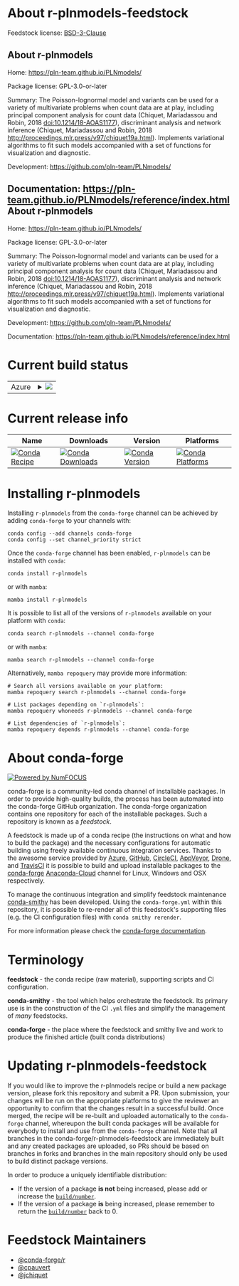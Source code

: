 About r-plnmodels-feedstock
===========================

Feedstock license: [BSD-3-Clause](https://github.com/conda-forge/r-plnmodels-feedstock/blob/main/LICENSE.txt)

About r-plnmodels
-----------------

Home: https://pln-team.github.io/PLNmodels/

Package license: GPL-3.0-or-later

Summary: The Poisson-lognormal model and variants can be used for a variety of multivariate problems when count data are at play, including principal component analysis for count data (Chiquet, Mariadassou and Robin, 2018 <doi:10.1214/18-AOAS1177>), discriminant analysis and network inference (Chiquet, Mariadassou and Robin, 2018 <http://proceedings.mlr.press/v97/chiquet19a.html>). Implements variational algorithms to fit such models accompanied with a set of functions for visualization and diagnostic.

Development: https://github.com/pln-team/PLNmodels/

Documentation: https://pln-team.github.io/PLNmodels/reference/index.html
About r-plnmodels
-----------------

Home: https://pln-team.github.io/PLNmodels/

Package license: GPL-3.0-or-later

Summary: The Poisson-lognormal model and variants can be used for a variety of multivariate problems when count data are at play, including principal component analysis for count data (Chiquet, Mariadassou and Robin, 2018 <doi:10.1214/18-AOAS1177>), discriminant analysis and network inference (Chiquet, Mariadassou and Robin, 2018 <http://proceedings.mlr.press/v97/chiquet19a.html>). Implements variational algorithms to fit such models accompanied with a set of functions for visualization and diagnostic.

Development: https://github.com/pln-team/PLNmodels/

Documentation: https://pln-team.github.io/PLNmodels/reference/index.html

Current build status
====================


<table>
    
  <tr>
    <td>Azure</td>
    <td>
      <details>
        <summary>
          <a href="https://dev.azure.com/conda-forge/feedstock-builds/_build/latest?definitionId=11062&branchName=main">
            <img src="https://dev.azure.com/conda-forge/feedstock-builds/_apis/build/status/r-plnmodels-feedstock?branchName=main">
          </a>
        </summary>
        <table>
          <thead><tr><th>Variant</th><th>Status</th></tr></thead>
          <tbody><tr>
              <td>linux_64_r_base4.2</td>
              <td>
                <a href="https://dev.azure.com/conda-forge/feedstock-builds/_build/latest?definitionId=11062&branchName=main">
                  <img src="https://dev.azure.com/conda-forge/feedstock-builds/_apis/build/status/r-plnmodels-feedstock?branchName=main&jobName=linux&configuration=linux%20linux_64_r_base4.2" alt="variant">
                </a>
              </td>
            </tr><tr>
              <td>linux_64_r_base4.3</td>
              <td>
                <a href="https://dev.azure.com/conda-forge/feedstock-builds/_build/latest?definitionId=11062&branchName=main">
                  <img src="https://dev.azure.com/conda-forge/feedstock-builds/_apis/build/status/r-plnmodels-feedstock?branchName=main&jobName=linux&configuration=linux%20linux_64_r_base4.3" alt="variant">
                </a>
              </td>
            </tr><tr>
              <td>osx_64_r_base4.2</td>
              <td>
                <a href="https://dev.azure.com/conda-forge/feedstock-builds/_build/latest?definitionId=11062&branchName=main">
                  <img src="https://dev.azure.com/conda-forge/feedstock-builds/_apis/build/status/r-plnmodels-feedstock?branchName=main&jobName=osx&configuration=osx%20osx_64_r_base4.2" alt="variant">
                </a>
              </td>
            </tr><tr>
              <td>osx_64_r_base4.3</td>
              <td>
                <a href="https://dev.azure.com/conda-forge/feedstock-builds/_build/latest?definitionId=11062&branchName=main">
                  <img src="https://dev.azure.com/conda-forge/feedstock-builds/_apis/build/status/r-plnmodels-feedstock?branchName=main&jobName=osx&configuration=osx%20osx_64_r_base4.3" alt="variant">
                </a>
              </td>
            </tr><tr>
              <td>win_64</td>
              <td>
                <a href="https://dev.azure.com/conda-forge/feedstock-builds/_build/latest?definitionId=11062&branchName=main">
                  <img src="https://dev.azure.com/conda-forge/feedstock-builds/_apis/build/status/r-plnmodels-feedstock?branchName=main&jobName=win&configuration=win%20win_64_" alt="variant">
                </a>
              </td>
            </tr>
          </tbody>
        </table>
      </details>
    </td>
  </tr>
</table>

Current release info
====================

| Name | Downloads | Version | Platforms |
| --- | --- | --- | --- |
| [![Conda Recipe](https://img.shields.io/badge/recipe-r--plnmodels-green.svg)](https://anaconda.org/conda-forge/r-plnmodels) | [![Conda Downloads](https://img.shields.io/conda/dn/conda-forge/r-plnmodels.svg)](https://anaconda.org/conda-forge/r-plnmodels) | [![Conda Version](https://img.shields.io/conda/vn/conda-forge/r-plnmodels.svg)](https://anaconda.org/conda-forge/r-plnmodels) | [![Conda Platforms](https://img.shields.io/conda/pn/conda-forge/r-plnmodels.svg)](https://anaconda.org/conda-forge/r-plnmodels) |

Installing r-plnmodels
======================

Installing `r-plnmodels` from the `conda-forge` channel can be achieved by adding `conda-forge` to your channels with:

```
conda config --add channels conda-forge
conda config --set channel_priority strict
```

Once the `conda-forge` channel has been enabled, `r-plnmodels` can be installed with `conda`:

```
conda install r-plnmodels
```

or with `mamba`:

```
mamba install r-plnmodels
```

It is possible to list all of the versions of `r-plnmodels` available on your platform with `conda`:

```
conda search r-plnmodels --channel conda-forge
```

or with `mamba`:

```
mamba search r-plnmodels --channel conda-forge
```

Alternatively, `mamba repoquery` may provide more information:

```
# Search all versions available on your platform:
mamba repoquery search r-plnmodels --channel conda-forge

# List packages depending on `r-plnmodels`:
mamba repoquery whoneeds r-plnmodels --channel conda-forge

# List dependencies of `r-plnmodels`:
mamba repoquery depends r-plnmodels --channel conda-forge
```


About conda-forge
=================

[![Powered by
NumFOCUS](https://img.shields.io/badge/powered%20by-NumFOCUS-orange.svg?style=flat&colorA=E1523D&colorB=007D8A)](https://numfocus.org)

conda-forge is a community-led conda channel of installable packages.
In order to provide high-quality builds, the process has been automated into the
conda-forge GitHub organization. The conda-forge organization contains one repository
for each of the installable packages. Such a repository is known as a *feedstock*.

A feedstock is made up of a conda recipe (the instructions on what and how to build
the package) and the necessary configurations for automatic building using freely
available continuous integration services. Thanks to the awesome service provided by
[Azure](https://azure.microsoft.com/en-us/services/devops/), [GitHub](https://github.com/),
[CircleCI](https://circleci.com/), [AppVeyor](https://www.appveyor.com/),
[Drone](https://cloud.drone.io/welcome), and [TravisCI](https://travis-ci.com/)
it is possible to build and upload installable packages to the
[conda-forge](https://anaconda.org/conda-forge) [Anaconda-Cloud](https://anaconda.org/)
channel for Linux, Windows and OSX respectively.

To manage the continuous integration and simplify feedstock maintenance
[conda-smithy](https://github.com/conda-forge/conda-smithy) has been developed.
Using the ``conda-forge.yml`` within this repository, it is possible to re-render all of
this feedstock's supporting files (e.g. the CI configuration files) with ``conda smithy rerender``.

For more information please check the [conda-forge documentation](https://conda-forge.org/docs/).

Terminology
===========

**feedstock** - the conda recipe (raw material), supporting scripts and CI configuration.

**conda-smithy** - the tool which helps orchestrate the feedstock.
                   Its primary use is in the construction of the CI ``.yml`` files
                   and simplify the management of *many* feedstocks.

**conda-forge** - the place where the feedstock and smithy live and work to
                  produce the finished article (built conda distributions)


Updating r-plnmodels-feedstock
==============================

If you would like to improve the r-plnmodels recipe or build a new
package version, please fork this repository and submit a PR. Upon submission,
your changes will be run on the appropriate platforms to give the reviewer an
opportunity to confirm that the changes result in a successful build. Once
merged, the recipe will be re-built and uploaded automatically to the
`conda-forge` channel, whereupon the built conda packages will be available for
everybody to install and use from the `conda-forge` channel.
Note that all branches in the conda-forge/r-plnmodels-feedstock are
immediately built and any created packages are uploaded, so PRs should be based
on branches in forks and branches in the main repository should only be used to
build distinct package versions.

In order to produce a uniquely identifiable distribution:
 * If the version of a package **is not** being increased, please add or increase
   the [``build/number``](https://docs.conda.io/projects/conda-build/en/latest/resources/define-metadata.html#build-number-and-string).
 * If the version of a package **is** being increased, please remember to return
   the [``build/number``](https://docs.conda.io/projects/conda-build/en/latest/resources/define-metadata.html#build-number-and-string)
   back to 0.

Feedstock Maintainers
=====================

* [@conda-forge/r](https://github.com/conda-forge/r/)
* [@cpauvert](https://github.com/cpauvert/)
* [@jchiquet](https://github.com/jchiquet/)

